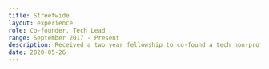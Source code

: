 ```yaml
---
title: Streetwide
layout: experience
role: Co-founder, Tech Lead
range: September 2017 - Present
description: Received a two year fellowship to co-found a tech non-profit focused on consulting and building tools for the immigrant rights space. Developed two independent products, Rapid Response and Detention Lifeline and consulted with a myriad of organizations on matters of data collection and operationalization.
date: 2020-05-26
---
```

